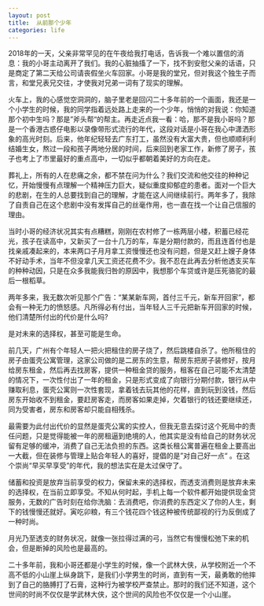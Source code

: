 ```yaml
---
layout: post
title:  从前那个少年
categories: life
---
```

2018年的一天，父亲非常罕见的在午夜给我打电话，告诉我一个难以置信的消息：我的小哥主动离开了我们。我的心脏抽搐了一下，找不到安慰父亲的话语，只是商定了第二天给公司请丧假坐火车回家。小哥是我的堂兄，但对我这个独生子而言，和堂兄表兄交往，才使我对兄弟一词有了现实的理解。

火车上，我的心感觉空洞洞的，脑子里老是回闪二十多年前的一个画面，我还是一个小学生的时候，我的同学指着远处路上走来的一个少年，悄悄的对我说：你知道那个初中生吗？那是”斧头帮“的帮主。再走近点我一看：哈，那不是我小哥吗？那是一个香港古惑仔电影以录像带形式流行的年代，这段对话是小哥在我心中潇洒形象的高光时刻。后来，他年纪轻轻去广东打工，虽然没有大富大贵，但也顺顺利利结婚生女，熬过一段和孩子两地分居的时间，后来回到老家工作，新修了房子，孩子也考上了市里最好的重点高中，一切似乎都朝着美好的方向在走。

葬礼上，所有的人在悲痛之余，都不禁在问为什么？我们交流和他交往的种种记忆，开始慢慢有点理解一个精神压力巨大，疑似重度抑郁症的患者。面对一个巨大的悲剧，在生的人总要找到自己的理解，才能在这人间继续前行。两年多了，我除了自责自己在这个悲剧中没有发挥自己的丝毫作用，也一直在找一个让自己信服的理由。

当时小哥的经济状况其实有点糟糕，刚刚在农村修了一栋两层小楼，积蓄已经花光，孩子在读高中，又新买了一台十几万的车，车是分期付款的，而且连首付也是找亲戚凑起来的，本来两口子月月拿工资慢慢还也没有问题，但是又赶上嫂子身体不好动手术，当年不但没拿几天工资还花费不少。我不忍在此再去分析他透支买车的种种动因，只是在众多我能我归咎的原因中，我想那个车贷或许是压死骆驼的最后一根稻草。

两年多来，我无数次听见那个广告：“某某新车网，首付三千元，新车开回家”，都会有一种无力的愤怒感。凡所得必有付出，当年轻人三千元把新车开回家的时候，他们清楚所付出的代价是什么吗?

是对未来的选择权，甚至可能是生命。

前几天，广州有个年轻人一把火把租住的房子烧了，然后跳楼自杀了。他所租住的房子由蛋壳公寓管理，这家公司做的是二房东的生意，帮房东把房子装修好，按月给房东租金，然后再去找房客，提供一种租金贷的服务，租客在自己可能不太清楚的情况下，一次性付出了一年的租金，只是形式变成了向银行分期付款，银行从中赚取利息，蛋壳公寓则一次性套现，拿着钱去玩其他的花样，直到玩到没钱，然后房东开始收不到租金，要赶房客走，而房客如果走掉，欠着银行的钱还要继续还，同为受害者，房东和房客却只能自相残杀。

最需要为此付出代价的显然是蛋壳公寓的实控人，但我无意去探讨这个死局中的责任问题，只是觉得能被一年的房租逼到绝境的人，他其实是没有给自己的财务状况留有足够的缓冲，消费了自己无法负担的东西。这类长租公寓普遍在租金上要高出一大截，但在装修与管理上贴合年轻人的喜好，提倡的是”对自己好一点“ 。在这个崇尚“早买早享受”的年代，我的想法实在是太过保守了。

储蓄和投资是放弃当前享受的权力，保留未来的选择权，而透支消费则是放弃未来的选择权，在当前立即享受。不知从何时起，手机上每一个软件都开始提供现金贷服务，无数的广告时刻在给你洗脑：去消费吧，你消费的东西定义了你的人生，剩下的钱慢慢还就好。寅吃卯粮，有三个钱花四个钱这种被传统鄙视的行为反倒成了一种时尚。

月光乃至透支的财务状况，就像一张拉得过满的弓，当然它有慢慢松弛下来的机会，但是断掉的风险也是最高的。

二十多年前，我和小哥还都是小学生的时候，像一个武林大侠，从学校附近一个不高不低的小山崖上纵身跳下，是我们小学男生的时尚，直到有一天，最勇敢的他摔到了自己的胳膊打了石膏，这种行为被学校严查禁止。那时的我们还不知道，这个世间的时尚不仅仅是学武林大侠，这个世间的风险也不仅仅是一个小山崖。